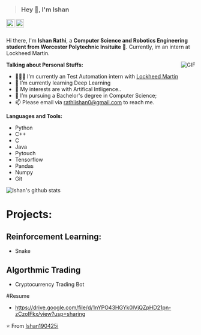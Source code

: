 



> ### Hey 👋, I'm Ishan

<a href="https://www.linkedin.com/in/ishanrathi/">
  <img align="left" alt="Ishan's Linkdein" width="22px" src="https://cdn.jsdelivr.net/npm/simple-icons@v3/icons/linkedin.svg" />
</a>
<a href="Ishan Rathi">
  <img align="left" alt="Ishan's Website" width="22px" src="https://cdn.jsdelivr.net/npm/@material-icons/svg@1.0.13/svg/home/baseline.svg" />
</a>

<br />
<br />

Hi there, I'm **Ishan Rathi**,  a **Computer Science and Robotics Engineering student from Worcester Polytechnic Insituite** 🚀.  Currently, im an intern at Lockheed Martin.

  <img align="right" alt="GIF" src="https://i.pinimg.com/originals/e4/26/70/e426702edf874b181aced1e2fa5c6cde.gif" />

**Talking about Personal Stuffs:**

- 👨🏽‍💻 I’m currently an Test Automation intern with [Lockheed Martin](https://www.lockheedmartin.com/)
- 🌱 I’m currently learning Deep Learning
- 🤔 My interests are with Artifical Intligence..
- 💼 I’m pursuing a Bachelor's degree in Computer Science;
- 📫 Please email via rathiishan0@gmail.com to reach me.

**Languages and Tools:**  
  - Python
  - C++
  - C
  - Java
  - Pytouch
  - Tensorflow
  - Pandas
  - Numpy
  - Git

![Ishan's github stats](https://github-readme-stats.vercel.app/api?username=ishan190425&show_icons=true&hide_border=true)

# Projects: 

## Reinforcement Learning:
- Snake
## Algorthmic Trading 
- Cryptocurrency Trading Bot

#Resume
- https://drive.google.com/file/d/1nYPO43HGYk0lVjQZpHD21pn-zCzoIFkx/view?usp=sharing


⭐️ From [Ishan190425i](https://github.com/ishan190425)
